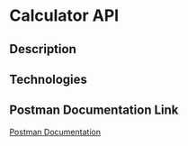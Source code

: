 # Calculator API

## Description

## Technologies

## Postman Documentation Link
[Postman Documentation](https://documenter.getpostman.com/view/30162667/2sA35LTyaW)

